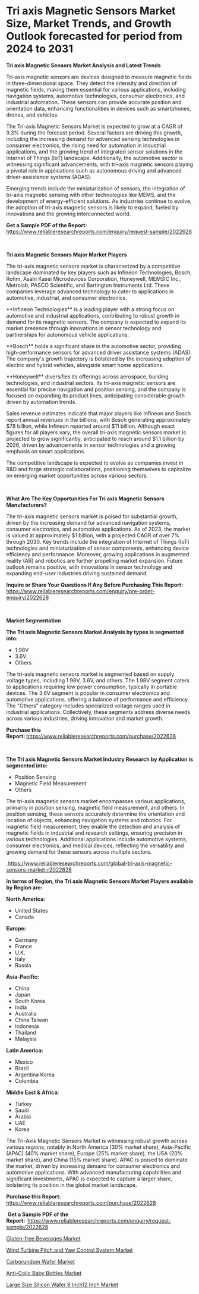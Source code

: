 <p><h1>Tri axis Magnetic Sensors Market Size, Market Trends, and Growth Outlook forecasted for period from 2024 to 2031</h1></p><p><strong>Tri axis Magnetic Sensors Market Analysis and Latest Trends</strong></p>
<p><p>Tri-axis magnetic sensors are devices designed to measure magnetic fields in three-dimensional space. They detect the intensity and direction of magnetic fields, making them essential for various applications, including navigation systems, automotive technologies, consumer electronics, and industrial automation. These sensors can provide accurate position and orientation data, enhancing functionalities in devices such as smartphones, drones, and vehicles.</p><p>The Tri-axis Magnetic Sensors Market is expected to grow at a CAGR of 9.3% during the forecast period. Several factors are driving this growth, including the increasing demand for advanced sensing technologies in consumer electronics, the rising need for automation in industrial applications, and the growing trend of integrated sensor solutions in the Internet of Things (IoT) landscape. Additionally, the automotive sector is witnessing significant advancements, with tri-axis magnetic sensors playing a pivotal role in applications such as autonomous driving and advanced driver-assistance systems (ADAS). </p><p>Emerging trends include the miniaturization of sensors, the integration of tri-axis magnetic sensing with other technologies like MEMS, and the development of energy-efficient solutions. As industries continue to evolve, the adoption of tri-axis magnetic sensors is likely to expand, fueled by innovations and the growing interconnected world.</p></p>
<p><strong>Get a Sample PDF of the Report:&nbsp;</strong> <a href="https://www.reliableresearchreports.com/enquiry/request-sample/2022628?utm_campaign=5&utm_medium=2&utm_source=Github&utm_content=ia&utm_term=28102024&utm_id=tri-axis-magnetic-sensors">https://www.reliableresearchreports.com/enquiry/request-sample/2022628</a></p>
<p>&nbsp;</p>
<p><strong>Tri axis Magnetic Sensors Major Market Players</strong></p>
<p><p>The tri-axis magnetic sensors market is characterized by a competitive landscape dominated by key players such as Infineon Technologies, Bosch, Rohm, Asahi Kasei Microdevices Corporation, Honeywell, MEMSIC Inc., Metrolab, PASCO Scientific, and Bartington Instruments Ltd. These companies leverage advanced technology to cater to applications in automotive, industrial, and consumer electronics.</p><p>**Infineon Technologies** is a leading player with a strong focus on automotive and industrial applications, contributing to robust growth in demand for its magnetic sensors. The company is expected to expand its market presence through innovations in sensor technology and partnerships for autonomous vehicle applications.</p><p>**Bosch** holds a significant share in the automotive sector, providing high-performance sensors for advanced driver assistance systems (ADAS). The company's growth trajectory is bolstered by the increasing adoption of electric and hybrid vehicles, alongside smart home applications.</p><p>**Honeywell** diversifies its offerings across aerospace, building technologies, and industrial sectors. Its tri-axis magnetic sensors are essential for precise navigation and position sensing, and the company is focused on expanding its product lines, anticipating considerable growth driven by automation trends.</p><p>Sales revenue estimates indicate that major players like Infineon and Bosch report annual revenues in the billions, with Bosch generating approximately $78 billion, while Infineon reported around $11 billion. Although exact figures for all players vary, the overall tri-axis magnetic sensors market is projected to grow significantly, anticipated to reach around $1.1 billion by 2026, driven by advancements in sensor technologies and a growing emphasis on smart applications.</p><p>The competitive landscape is expected to evolve as companies invest in R&D and forge strategic collaborations, positioning themselves to capitalize on emerging market opportunities across various sectors.</p></p>
<p>&nbsp;</p>
<p><strong>What Are The Key Opportunities For Tri axis Magnetic Sensors Manufacturers?</strong></p>
<p><p>The tri-axis magnetic sensors market is poised for substantial growth, driven by the increasing demand for advanced navigation systems, consumer electronics, and automotive applications. As of 2023, the market is valued at approximately $1 billion, with a projected CAGR of over 7% through 2030. Key trends include the integration of Internet of Things (IoT) technologies and miniaturization of sensor components, enhancing device efficiency and performance. Moreover, growing applications in augmented reality (AR) and robotics are further propelling market expansion. Future outlook remains positive, with innovations in sensor technology and expanding end-user industries driving sustained demand.</p></p>
<p><strong>Inquire or Share Your Questions If Any Before Purchasing This Report:</strong> <a href="https://www.reliableresearchreports.com/enquiry/pre-order-enquiry/2022628?utm_campaign=5&utm_medium=2&utm_source=Github&utm_content=ia&utm_term=28102024&utm_id=tri-axis-magnetic-sensors">https://www.reliableresearchreports.com/enquiry/pre-order-enquiry/2022628</a></p>
<p>&nbsp;</p>
<p><strong>Market Segmentation</strong></p>
<p><strong>The Tri axis Magnetic Sensors Market Analysis by types is segmented into:</strong></p>
<p><ul><li>1.98V</li><li>3.6V</li><li>Others</li></ul></p>
<p><p>The tri-axis magnetic sensors market is segmented based on supply voltage types, including 1.98V, 3.6V, and others. The 1.98V segment caters to applications requiring low power consumption, typically in portable devices. The 3.6V segment is popular in consumer electronics and automotive applications, offering a balance of performance and efficiency. The "Others" category includes specialized voltage ranges used in industrial applications. Collectively, these segments address diverse needs across various industries, driving innovation and market growth.</p></p>
<p><strong>Purchase this Report:&nbsp;</strong><a href="https://www.reliableresearchreports.com/purchase/2022628?utm_campaign=5&utm_medium=2&utm_source=Github&utm_content=ia&utm_term=28102024&utm_id=tri-axis-magnetic-sensors">https://www.reliableresearchreports.com/purchase/2022628</a></p>
<p>&nbsp;</p>
<p><strong>The Tri axis Magnetic Sensors Market Industry Research by Application is segmented into:</strong></p>
<p><ul><li>Position Sensing</li><li>Magnetic Field Measurement</li><li>Others</li></ul></p>
<p><p>The tri-axis magnetic sensors market encompasses various applications, primarily in position sensing, magnetic field measurement, and others. In position sensing, these sensors accurately determine the orientation and location of objects, enhancing navigation systems and robotics. For magnetic field measurement, they enable the detection and analysis of magnetic fields in industrial and research settings, ensuring precision in various technologies. Additional applications include automotive systems, consumer electronics, and medical devices, reflecting the versatility and growing demand for these sensors across multiple sectors.</p></p>
<p><a href="https://www.reliableresearchreports.com/global-tri-axis-magnetic-sensors-market-r2022628?utm_campaign=5&utm_medium=2&utm_source=Github&utm_content=ia&utm_term=28102024&utm_id=tri-axis-magnetic-sensors">&nbsp;https://www.reliableresearchreports.com/global-tri-axis-magnetic-sensors-market-r2022628</a></p>
<p><strong>In terms of Region, the Tri axis Magnetic Sensors Market Players available by Region are:</strong></p>
<p>
    <p> <strong> North America: </strong>
        <ul>
            <li>United States</li>
            <li>Canada</li>
        </ul>
        </p> 
    <p> <strong> Europe: </strong>
        <ul>
            <li>Germany</li>
            <li>France</li>
            <li>U.K.</li>
            <li>Italy</li>
            <li>Russia</li>
        </ul>
        </p> 
    <p> <strong> Asia-Pacific: </strong>
        <ul>
            <li>China</li>
            <li>Japan</li>
            <li>South Korea</li>
            <li>India</li>
            <li>Australia</li>
            <li>China Taiwan</li>
            <li>Indonesia</li>
            <li>Thailand</li>
            <li>Malaysia</li>
        </ul>
        </p> 
    <p> <strong> Latin America: </strong>
        <ul>
            <li>Mexico</li>
            <li>Brazil</li>
            <li>Argentina Korea</li>
            <li>Colombia</li>
        </ul>
        </p> 
    <p> <strong> Middle East & Africa: </strong>
        <ul>
            <li>Turkey</li>
            <li>Saudi</li>
            <li>Arabia</li>
            <li>UAE</li>
            <li>Korea</li>
        </ul>
    </p>
    </p>
<p><p>The Tri-Axis Magnetic Sensors Market is witnessing robust growth across various regions, notably in North America (30% market share), Asia-Pacific (APAC) (40% market share), Europe (25% market share), the USA (20% market share), and China (15% market share). APAC is poised to dominate the market, driven by increasing demand for consumer electronics and automotive applications. With advanced manufacturing capabilities and significant investments, APAC is expected to capture a larger share, bolstering its position in the global market landscape.</p></p>
<p><strong>Purchase this Report: </strong><a href="https://www.reliableresearchreports.com/purchase/2022628?utm_campaign=5&utm_medium=2&utm_source=Github&utm_content=ia&utm_term=28102024&utm_id=tri-axis-magnetic-sensors">https://www.reliableresearchreports.com/purchase/2022628</a></p>
<p>&nbsp;<strong>Get a Sample PDF of the Report:&nbsp;&nbsp;</strong><a href="https://www.reliableresearchreports.com/enquiry/request-sample/2022628?utm_campaign=5&utm_medium=2&utm_source=Github&utm_content=ia&utm_term=28102024&utm_id=tri-axis-magnetic-sensors">https://www.reliableresearchreports.com/enquiry/request-sample/2022628</a></p>
<p><strong></strong></p>
<p><p><a href="https://www.linkedin.com/pulse/global-gluten-free-beverages-market-analysis-trends-forecasts-gylue?utm_campaign=5&utm_medium=2&utm_source=Github&utm_content=ia&utm_term=28102024&utm_id=tri-axis-magnetic-sensors">Gluten-free Beverages Market</a></p><p><a href="https://issuu.com/reportprime-2/docs/wind-turbine-pitch-and-yaw-control-_bdfbac3cbb54a7?utm_campaign=5&utm_medium=2&utm_source=Github&utm_content=ia&utm_term=28102024&utm_id=tri-axis-magnetic-sensors">Wind Turbine Pitch and Yaw Control System Market</a></p><p><a href="https://github.com/RogerBennett414/Market-Research-Report-List-1/blob/main/carborundum-wafer-market.md?utm_campaign=5&utm_medium=2&utm_source=Github&utm_content=ia&utm_term=28102024&utm_id=tri-axis-magnetic-sensors">Carborundum Wafer Market</a></p><p><a href="https://www.linkedin.com/pulse/anti-colic-baby-bottles-market-report-product-type-end-use-yfslf?trk=public_post_embed_feed-article-content&utm_campaign=5&utm_medium=2&utm_source=Github&utm_content=ia&utm_term=28102024&utm_id=tri-axis-magnetic-sensors">Anti-Colic Baby Bottles Market</a></p><p><a href="https://github.com/sumonsky0m/Market-Research-Report-List-1/blob/main/large-size-silicon-wafer-8-inch12-inch-market.md?utm_campaign=5&utm_medium=2&utm_source=Github&utm_content=ia&utm_term=28102024&utm_id=tri-axis-magnetic-sensors">Large Size Silicon Wafer 8 Inch12 Inch Market</a></p></p>